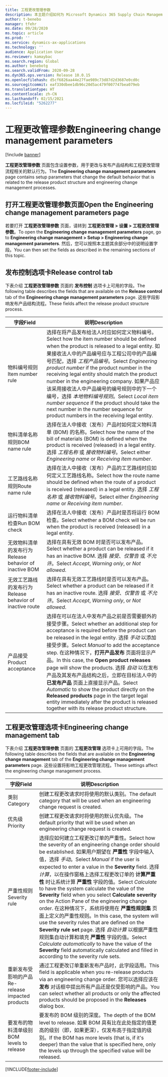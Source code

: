 ```yaml
---
title: 工程更改管理参数
description: 本主题介绍如何为 Microsoft Dynamics 365 Supply Chain Management 配置工程更改管理功能。
author: t-benebo
manager: tfehr
ms.date: 09/28/2020
ms.topic: article
ms.prod: ''
ms.service: dynamics-ax-applications
ms.technology: ''
audience: Application User
ms.reviewer: kamaybac
ms.search.region: Global
ms.author: benebotg
ms.search.validFrom: 2020-09-28
ms.dyn365.ops.version: Release 10.0.15
ms.openlocfilehash: d5cf6826aa44e27fae989c73d87d2d3687e0cd0c
ms.sourcegitcommit: eaf330dbee1db96c20d5ac479f007747bea079eb
ms.translationtype: HT
ms.contentlocale: zh-CN
ms.lasthandoff: 02/15/2021
ms.locfileid: "5262277"
---
```

# <a name="engineering-change-management-parameters"></a><span data-ttu-id="fc1e1-103">工程更改管理参数</span><span class="sxs-lookup"><span data-stu-id="fc1e1-103">Engineering change management parameters</span></span>

[!include [banner](../includes/banner.md)]

<span data-ttu-id="fc1e1-104">**工程更改管理参数** 页面包含设置参数，用于更改与发布产品结构和工程更改管理流程相关的默认行为。</span><span class="sxs-lookup"><span data-stu-id="fc1e1-104">The **Engineering change management parameters** page contains setup parameters that change the default behavior that is related to the release product structure and engineering change management processes.</span></span>

## <a name="open-the-engineering-change-management-parameters-page"></a><span data-ttu-id="fc1e1-105">打开工程更改管理参数页面</span><span class="sxs-lookup"><span data-stu-id="fc1e1-105">Open the Engineering change management parameters page</span></span>

<span data-ttu-id="fc1e1-106">若要打开 **工程更改管理参数** 页面，请转到 **工程更改管理 \> 设置 \> 工程更改管理参数**。</span><span class="sxs-lookup"><span data-stu-id="fc1e1-106">To open the **Engineering change management parameters** page, go to **Engineering change management \> Setup \> Engineering change management parameters**.</span></span> <span data-ttu-id="fc1e1-107">然后，您可以按照本主题其余部分中的说明设置字段。</span><span class="sxs-lookup"><span data-stu-id="fc1e1-107">You can then set the fields as described in the remaining sections of this topic.</span></span>

## <a name="release-control-tab"></a><span data-ttu-id="fc1e1-108">发布控制选项卡</span><span class="sxs-lookup"><span data-stu-id="fc1e1-108">Release control tab</span></span>

<span data-ttu-id="fc1e1-109">下表介绍 **工程更改管理参数** 页面的 **发布控制** 选项卡上可用的字段。</span><span class="sxs-lookup"><span data-stu-id="fc1e1-109">The following table describes the fields that are available on the **Release control** tab of the **Engineering change management parameters** page.</span></span> <span data-ttu-id="fc1e1-110">这些字段影响发布产品结构流程。</span><span class="sxs-lookup"><span data-stu-id="fc1e1-110">These fields affect the release product structure process.</span></span>

| <span data-ttu-id="fc1e1-111">字段</span><span class="sxs-lookup"><span data-stu-id="fc1e1-111">Field</span></span> | <span data-ttu-id="fc1e1-112">说明</span><span class="sxs-lookup"><span data-stu-id="fc1e1-112">Description</span></span> |
|---|---|
| <span data-ttu-id="fc1e1-113">物料编号规则</span><span class="sxs-lookup"><span data-stu-id="fc1e1-113">Item number rule</span></span> | <span data-ttu-id="fc1e1-114">选择在将产品发布给法人时应如何定义物料编号。</span><span class="sxs-lookup"><span data-stu-id="fc1e1-114">Select how the item number should be defined when the product is released to a legal entity.</span></span> <span data-ttu-id="fc1e1-115">如果接收法人中的产品编号应与工程公司中的产品编号匹配，选择 *工程产品编号*。</span><span class="sxs-lookup"><span data-stu-id="fc1e1-115">Select *Engineering product number* if the product number in the receiving legal entity should match the product number in the engineering company.</span></span> <span data-ttu-id="fc1e1-116">如果产品应该采用接收法人中产品编号的编号规则中的下一个编号，选择 *本地物料编号规则*。</span><span class="sxs-lookup"><span data-stu-id="fc1e1-116">Select *Local item number sequence* if the product should take the next number in the number sequence for product numbers in the receiving legal entity.</span></span> |
| <span data-ttu-id="fc1e1-117">物料清单名称规则</span><span class="sxs-lookup"><span data-stu-id="fc1e1-117">BOM name rule</span></span> | <span data-ttu-id="fc1e1-118">选择在法人中接收（发布）产品时如何定义物料清单 (BOM) 的名称。</span><span class="sxs-lookup"><span data-stu-id="fc1e1-118">Select how the name of the bill of materials (BOM) is defined when the product is received (released) in a legal entity.</span></span> <span data-ttu-id="fc1e1-119">选择 *工程名称* 或 *接收物料编号*。</span><span class="sxs-lookup"><span data-stu-id="fc1e1-119">Select either *Engineering name* or *Receiving item number*.</span></span> |
| <span data-ttu-id="fc1e1-120">工艺路线名称规则</span><span class="sxs-lookup"><span data-stu-id="fc1e1-120">Route name rule</span></span> | <span data-ttu-id="fc1e1-121">选择在法人中接收（发布）产品的工艺路线时应如何定义工艺路线名称。</span><span class="sxs-lookup"><span data-stu-id="fc1e1-121">Select how the route name should be defined when the route of a product is received (released) in a legal entity.</span></span> <span data-ttu-id="fc1e1-122">选择 *工程名称* 或 *接收物料编号*。</span><span class="sxs-lookup"><span data-stu-id="fc1e1-122">Select either *Engineering name* or *Receiving item number*.</span></span> |
| <span data-ttu-id="fc1e1-123">运行物料清单检查</span><span class="sxs-lookup"><span data-stu-id="fc1e1-123">Run BOM check</span></span> | <span data-ttu-id="fc1e1-124">选择在法人中接收（发布）产品时是否将运行 BOM 检查。</span><span class="sxs-lookup"><span data-stu-id="fc1e1-124">Select whether a BOM check will be run when the product is received (released) in a legal entity.</span></span> |
| <span data-ttu-id="fc1e1-125">无效物料清单的发布行为</span><span class="sxs-lookup"><span data-stu-id="fc1e1-125">Release behavior of inactive BOM</span></span> | <span data-ttu-id="fc1e1-126">选择在具有无效 BOM 时是否可以发布产品。</span><span class="sxs-lookup"><span data-stu-id="fc1e1-126">Select whether a product can be released if it has an inactive BOM.</span></span> <span data-ttu-id="fc1e1-127">选择 *接受*、*仅警告* 或 *不允许*。</span><span class="sxs-lookup"><span data-stu-id="fc1e1-127">Select *Accept*, *Warning only*, or *Not allowed*.</span></span> |
| <span data-ttu-id="fc1e1-128">无效工艺路线的发布行为</span><span class="sxs-lookup"><span data-stu-id="fc1e1-128">Release behavior of inactive route</span></span> | <span data-ttu-id="fc1e1-129">选择在具有无效工艺路线时是否可以发布产品。</span><span class="sxs-lookup"><span data-stu-id="fc1e1-129">Select whether a product can be released if it has an inactive route.</span></span> <span data-ttu-id="fc1e1-130">选择 *接受*、*仅警告* 或 *不允许*。</span><span class="sxs-lookup"><span data-stu-id="fc1e1-130">Select *Accept*, *Warning only*, or *Not allowed*.</span></span>|
| <span data-ttu-id="fc1e1-131">产品接受</span><span class="sxs-lookup"><span data-stu-id="fc1e1-131">Product acceptance</span></span> | <span data-ttu-id="fc1e1-132">选择在可以在法人中发布产品之前是否需要额外的接受步骤。</span><span class="sxs-lookup"><span data-stu-id="fc1e1-132">Select whether an additional step for acceptance is required before the product can be released in the legal entity.</span></span> <span data-ttu-id="fc1e1-133">选择 *手动* 以添加接受步骤。</span><span class="sxs-lookup"><span data-stu-id="fc1e1-133">Select *Manual* to add the acceptance step.</span></span> <span data-ttu-id="fc1e1-134">在这种情况下，**打开产品发布** 页面将显示产品。</span><span class="sxs-lookup"><span data-stu-id="fc1e1-134">In this case, the **Open product releases** page will show the products.</span></span> <span data-ttu-id="fc1e1-135">选择 *自动* 以在发布产品及其发布产品结构之后，立即在目标法人中的 **已发布产品** 页面上直接显示产品。</span><span class="sxs-lookup"><span data-stu-id="fc1e1-135">Select *Automatic* to show the product directly on the **Released products** page in the target legal entity immediately after the product is released together with its release product structure.</span></span> |

## <a name="engineering-change-management-tab"></a><span data-ttu-id="fc1e1-136">工程更改管理选项卡</span><span class="sxs-lookup"><span data-stu-id="fc1e1-136">Engineering change management tab</span></span>

<span data-ttu-id="fc1e1-137">下表介绍 **工程更改管理参数** 页面的 **工程更改管理** 选项卡上可用的字段。</span><span class="sxs-lookup"><span data-stu-id="fc1e1-137">The following table describes the fields that are available on the **Engineering change management** tab of the **Engineering change management parameters** page.</span></span> <span data-ttu-id="fc1e1-138">这些设置将影响工程更改管理流程。</span><span class="sxs-lookup"><span data-stu-id="fc1e1-138">These settings affect the engineering change management process.</span></span>

| <span data-ttu-id="fc1e1-139">字段</span><span class="sxs-lookup"><span data-stu-id="fc1e1-139">Field</span></span> | <span data-ttu-id="fc1e1-140">说明</span><span class="sxs-lookup"><span data-stu-id="fc1e1-140">Description</span></span> |
|---|---|
| <span data-ttu-id="fc1e1-141">类别</span><span class="sxs-lookup"><span data-stu-id="fc1e1-141">Category</span></span> | <span data-ttu-id="fc1e1-142">创建工程更改请求时将使用的默认类别。</span><span class="sxs-lookup"><span data-stu-id="fc1e1-142">The default category that will be used when an engineering change request is created.</span></span> |
| <span data-ttu-id="fc1e1-143">优先级</span><span class="sxs-lookup"><span data-stu-id="fc1e1-143">Priority</span></span> | <span data-ttu-id="fc1e1-144">创建工程更改请求时将使用的默认优先级。</span><span class="sxs-lookup"><span data-stu-id="fc1e1-144">The default priority that will be used when an engineering change request is created.</span></span> |
| <span data-ttu-id="fc1e1-145">严重性规则</span><span class="sxs-lookup"><span data-stu-id="fc1e1-145">Severity rule</span></span> | <span data-ttu-id="fc1e1-146">选择应如何建立工程更改订单的严重性。</span><span class="sxs-lookup"><span data-stu-id="fc1e1-146">Select how the severity of an engineering change order should be established.</span></span> <span data-ttu-id="fc1e1-147">如果用户期望在 **严重性** 字段中输入值，选择 *手动*。</span><span class="sxs-lookup"><span data-stu-id="fc1e1-147">Select *Manual* if the user is expected to enter a value in the **Severity** field.</span></span> <span data-ttu-id="fc1e1-148">选择 *计算*，以在操作窗格上选择工程更改订单的 **计算严重性** 时让系统计算 **严重性** 字段的值。</span><span class="sxs-lookup"><span data-stu-id="fc1e1-148">Select *Calculate* to have the system calculate the value of the **Severity** field when you select **Calculate severity** on the Action Pane of the engineering change order.</span></span> <span data-ttu-id="fc1e1-149">在这种情况下，系统将使用在 **严重性规则集** 页面上定义的严重性规则。</span><span class="sxs-lookup"><span data-stu-id="fc1e1-149">In this case, the system will use the severity rules that are defined on the **Severity rule set** page.</span></span> <span data-ttu-id="fc1e1-150">选择 *自动计算* 以根据严重性规则集自动计算和填充 **严重性** 字段的值。</span><span class="sxs-lookup"><span data-stu-id="fc1e1-150">Select *Calculate automatically* to have the value of the **Severity** field automatically calculated and filled in according to the severity rule sets.</span></span> |
| <span data-ttu-id="fc1e1-151">重新发布受影响的产品</span><span class="sxs-lookup"><span data-stu-id="fc1e1-151">Re-release impacted products</span></span> | <span data-ttu-id="fc1e1-152">通过工程更改订单重新发布产品时，此字段适用。</span><span class="sxs-lookup"><span data-stu-id="fc1e1-152">This field is applicable when you re-release products via an engineering change order.</span></span> <span data-ttu-id="fc1e1-153">您可以选择应该在 **发布** 对话框中提出所有产品还是仅受影响的产品。</span><span class="sxs-lookup"><span data-stu-id="fc1e1-153">You can select whether all products or only the affected products should be proposed in the **Releases** dialog box.</span></span> |
| <span data-ttu-id="fc1e1-154">要发布的物料清单级别</span><span class="sxs-lookup"><span data-stu-id="fc1e1-154">BOM levels to release</span></span> | <span data-ttu-id="fc1e1-155">要发布的 BOM 级别的深度。</span><span class="sxs-lookup"><span data-stu-id="fc1e1-155">The depth of the BOM level to release.</span></span> <span data-ttu-id="fc1e1-156">如果 BOM 具有比在此处指定的值更高的级别（即，如果更深），仅发布高于指定值的级别。</span><span class="sxs-lookup"><span data-stu-id="fc1e1-156">If the BOM has more levels (that is, if it's deeper) than the value that is specified here, only the levels up through the specified value will be released.</span></span> |


[!INCLUDE[footer-include](../../includes/footer-banner.md)]